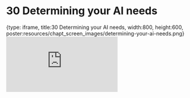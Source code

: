 # 30 Determining your AI needs
 
{type: iframe, title:30 Determining your AI needs, width:800, height:600, poster:resources/chapt_screen_images/determining-your-ai-needs.png}
![](https://hutchdatascience.org/AI_for_Decision_Makers/no_toc/determining-your-ai-needs.html)
 

 
